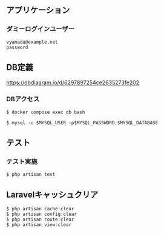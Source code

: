 ## アプリケーション

### ダミーログインユーザー

```
vyamada@example.net
password
```

## DB定義

https://dbdiagram.io/d/6297897254ce2635273fe202

### DBアクセス

```
$ docker compose exec db bash

$ mysql -u $MYSQL_USER -p$MYSQL_PASSWORD $MYSQL_DATABASE
```

## テスト

### テスト実施

```
$ php artisan test
```


## Laravelキャッシュクリア

```
$ php artisan cache:clear
$ php artisan config:clear
$ php artisan route:clear
$ php artisan view:clear
```